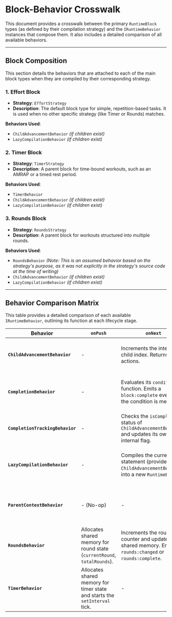 # Block-Behavior Crosswalk

This document provides a crosswalk between the primary `RuntimeBlock` types (as defined by their compilation strategy) and the `IRuntimeBehavior` instances that compose them. It also includes a detailed comparison of all available behaviors.

---

## Block Composition

This section details the behaviors that are attached to each of the main block types when they are compiled by their corresponding strategy.

### 1. Effort Block

-   **Strategy**: `EffortStrategy`
-   **Description**: The default block type for simple, repetition-based tasks. It is used when no other specific strategy (like Timer or Rounds) matches.

**Behaviors Used**:

-   `ChildAdvancementBehavior` *(if children exist)*
-   `LazyCompilationBehavior` *(if children exist)*

### 2. Timer Block

-   **Strategy**: `TimerStrategy`
-   **Description**: A parent block for time-bound workouts, such as an AMRAP or a timed rest period.

**Behaviors Used**:

-   `TimerBehavior`
-   `ChildAdvancementBehavior` *(if children exist)*
-   `LazyCompilationBehavior` *(if children exist)*

### 3. Rounds Block

-   **Strategy**: `RoundsStrategy`
-   **Description**: A parent block for workouts structured into multiple rounds.

**Behaviors Used**:

-   `RoundsBehavior` *(Note: This is an assumed behavior based on the strategy's purpose, as it was not explicitly in the strategy's source code at the time of writing)*
-   `ChildAdvancementBehavior` *(if children exist)*
-   `LazyCompilationBehavior` *(if children exist)*

---

## Behavior Comparison Matrix

This table provides a detailed comparison of each available `IRuntimeBehavior`, outlining its function at each lifecycle stage.

| Behavior                       | `onPush`                                                                 | `onNext`                                                                                             | `onPop`                                       | `onDispose`                                       | Notes                                                                                                                                 |
| ------------------------------ | ------------------------------------------------------------------------ | ---------------------------------------------------------------------------------------------------- | --------------------------------------------- | ------------------------------------------------- | ------------------------------------------------------------------------------------------------------------------------------------- |
| **`ChildAdvancementBehavior`** | -                                                                        | Increments the internal child index. Returns no actions.                                             | -                                             | -                                                 | Manages the sequential execution of child blocks. Provides state for other behaviors like `LazyCompilationBehavior`.                |
| **`CompletionBehavior`**       | -                                                                        | Evaluates its `condition` function. Emits a `block:complete` event if the condition is met.          | -                                             | -                                                 | Provides a generic, configurable way to detect block completion based on a condition function and optional trigger events.          |
| **`CompletionTrackingBehavior`** | -                                                                        | Checks the `isComplete()` status of `ChildAdvancementBehavior` and updates its own internal flag.    | -                                             | -                                                 | Acts as a simple flag to signal when a block with children has finished executing all of them.                                      |
| **`LazyCompilationBehavior`**  | -                                                                        | Compiles the current child statement (provided by `ChildAdvancementBehavior`) into a new `RuntimeBlock`. | -                                             | Clears the internal compilation cache if enabled. | Implements a Just-In-Time (JIT) compilation strategy to improve performance. Can optionally cache compiled blocks.                 |
| **`ParentContextBehavior`**    | - (No-op)                                                                | -                                                                                                    | -                                             | -                                                 | Holds a reference to the parent `RuntimeBlock`, enabling context-aware execution and data sharing between parent and child blocks.    |
| **`RoundsBehavior`**           | Allocates shared memory for round state (`currentRound`, `totalRounds`). | Increments the round counter and updates shared memory. Emits `rounds:changed` or `rounds:complete`. | -                                             | Releases the allocated shared memory.             | Manages round tracking, supports variable rep schemes, and provides compilation context for child blocks.                             |
| **`TimerBehavior`**            | Allocates shared memory for timer state and starts the `setInterval` tick. | -                                                                                                    | Stops the timer and closes the final `TimeSpan`. | Clears the `setInterval` to stop the tick loop.   | Manages time tracking (count-up/down), emits `timer:tick` events, and supports pause/resume functionality through shared memory. |

